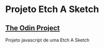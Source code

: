 # Projeto Etch A Sketch
## [The Odin Project](https://www.theodinproject.com/)

Projeto javascript de uma Etch A Sketch